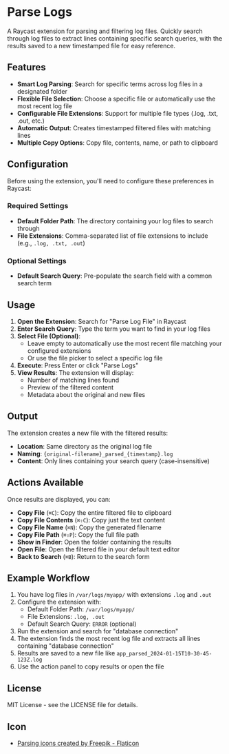 # Parse Logs

A Raycast extension for parsing and filtering log files. Quickly search through log files to extract lines containing specific search queries, with the results saved to a new timestamped file for easy reference.

## Features

- **Smart Log Parsing**: Search for specific terms across log files in a designated folder
- **Flexible File Selection**: Choose a specific file or automatically use the most recent log file
- **Configurable File Extensions**: Support for multiple file types (.log, .txt, .out, etc.)
- **Automatic Output**: Creates timestamped filtered files with matching lines
- **Multiple Copy Options**: Copy file, contents, name, or path to clipboard

## Configuration

Before using the extension, you'll need to configure these preferences in Raycast:

### Required Settings

- **Default Folder Path**: The directory containing your log files to search through
- **File Extensions**: Comma-separated list of file extensions to include (e.g., `.log, .txt, .out`)

### Optional Settings

- **Default Search Query**: Pre-populate the search field with a common search term

## Usage

1. **Open the Extension**: Search for "Parse Log File" in Raycast
2. **Enter Search Query**: Type the term you want to find in your log files
3. **Select File (Optional)**:
   - Leave empty to automatically use the most recent file matching your configured extensions
   - Or use the file picker to select a specific log file
4. **Execute**: Press Enter or click "Parse Logs"
5. **View Results**: The extension will display:
   - Number of matching lines found
   - Preview of the filtered content
   - Metadata about the original and new files

## Output

The extension creates a new file with the filtered results:

- **Location**: Same directory as the original log file
- **Naming**: `{original-filename}_parsed_{timestamp}.log`
- **Content**: Only lines containing your search query (case-insensitive)

## Actions Available

Once results are displayed, you can:

- **Copy File** (`⌘C`): Copy the entire filtered file to clipboard
- **Copy File Contents** (`⌘⇧C`): Copy just the text content
- **Copy File Name** (`⌘N`): Copy the generated filename
- **Copy File Path** (`⌘⇧P`): Copy the full file path
- **Show in Finder**: Open the folder containing the results
- **Open File**: Open the filtered file in your default text editor
- **Back to Search** (`⌘B`): Return to the search form

## Example Workflow

1. You have log files in `/var/logs/myapp/` with extensions `.log` and `.out`
2. Configure the extension with:
   - Default Folder Path: `/var/logs/myapp/`
   - File Extensions: `.log, .out`
   - Default Search Query: `ERROR` (optional)
3. Run the extension and search for "database connection"
4. The extension finds the most recent log file and extracts all lines containing "database connection"
5. Results are saved to a new file like `app_parsed_2024-01-15T10-30-45-123Z.log`
6. Use the action panel to copy results or open the file

## License

MIT License - see the LICENSE file for details.

## Icon

- [Parsing icons created by Freepik - Flaticon](https://www.flaticon.com/free-icons/parsing "parsing icons")